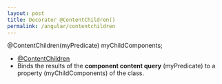 ```yaml
---
layout: post
title: Decorator @ContentChildren()
permalink: /angular/contentchildren
---
```


@ContentChildren(myPredicate) myChildComponents;
* [@ContentChildren](https://angular.io/api/core/ContentChildren)
* Binds the results of the **component content query** (myPredicate) to a property (myChildComponents) of the class.
